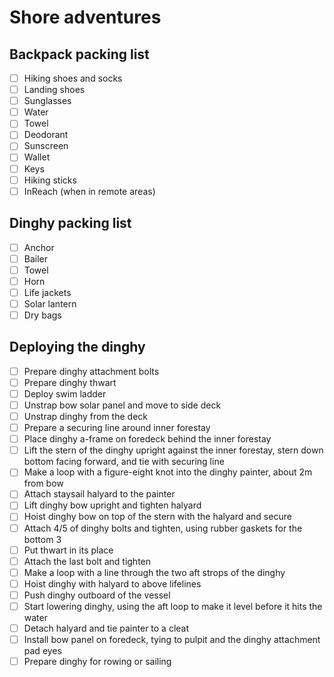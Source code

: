 # Shore adventures

## Backpack packing list

- [ ] Hiking shoes and socks
- [ ] Landing shoes
- [ ] Sunglasses
- [ ] Water
- [ ] Towel
- [ ] Deodorant
- [ ] Sunscreen
- [ ] Wallet
- [ ] Keys
- [ ] Hiking sticks
- [ ] InReach (when in remote areas)
## Dinghy packing list

- [ ] Anchor
- [ ] Bailer
- [ ] Towel
- [ ] Horn
- [ ] Life jackets
- [ ] Solar lantern
- [ ] Dry bags

## Deploying the dinghy

- [ ] Prepare dinghy attachment bolts
- [ ] Prepare dinghy thwart
- [ ] Deploy swim ladder
- [ ] Unstrap bow solar panel and move to side deck
- [ ] Unstrap dinghy from the deck
- [ ] Prepare a securing line around inner forestay
- [ ] Place dinghy a-frame on foredeck behind the inner forestay
- [ ] Lift the stern of the dinghy upright against the inner forestay, stern down bottom facing forward, and tie with securing line
- [ ] Make a loop with a figure-eight knot into the dinghy painter, about 2m from bow
- [ ] Attach staysail halyard to the painter
- [ ] Lift dinghy bow upright and tighten halyard
- [ ] Hoist dinghy bow on top of the stern with the halyard and secure
- [ ] Attach 4/5 of dinghy bolts and tighten, using rubber gaskets for the bottom 3
- [ ] Put thwart in its place
- [ ] Attach the last bolt and tighten
- [ ] Make a loop with a line through the two aft strops of the dinghy
- [ ] Hoist dinghy with halyard to above lifelines
- [ ] Push dinghy outboard of the vessel
- [ ] Start lowering dinghy, using the aft loop to make it level before it hits the water
- [ ] Detach halyard and tie painter to a cleat
- [ ] Install bow panel on foredeck, tying to pulpit and the dinghy attachment pad eyes
- [ ] Prepare dinghy for rowing or sailing